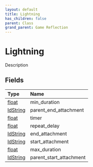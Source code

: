 ```yaml
---
layout: default
title: Lightning
has_children: false
parent: Class
grand_parent: Game Reflection
---
```

# Lightning
Description 

## Fields
| Type | Name |
|:-------------|:--------------|
| [float](/game-reflection/components/float.md) | min_duration |
| [IdString](/game-reflection/components/id_string.md) | parent_end_attachment |
| [float](/game-reflection/components/float.md) | timer |
| [float](/game-reflection/components/float.md) | repeat_delay |
| [IdString](/game-reflection/components/id_string.md) | end_attachment |
| [IdString](/game-reflection/components/id_string.md) | start_attachment |
| [float](/game-reflection/components/float.md) | max_duration |
| [IdString](/game-reflection/components/id_string.md) | parent_start_attachment |
